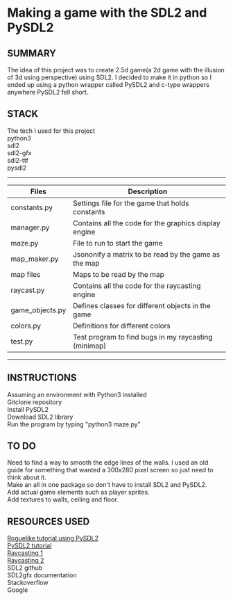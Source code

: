 # Making a game with the SDL2 and PySDL2

## SUMMARY
The idea of this project was to create 2.5d game(a 2d game with the illusion of 3d using perspective) using SDL2.  I decided to make it in python so I ended up using a python wrapper called PySDL2 and c-type wrappers anywhere PySDL2 fell short.

## STACK
The tech I used for this project<br/>
python3<br/>
sdl2<br/>
sdl2-gfx<br/>
sdl2-ttf<br/>
pysdl2

---
Files | Description
---|---
constants.py | Settings file for the game that holds constants
manager.py | Contains all the code for the graphics display engine
maze.py | File to run to start the game
map_maker.py | Jsononify a matrix to be read by the game as the map
map files | Maps to be read by the map
raycast.py | Contains all the code for the raycasting engine
game_objects.py | Defines classes for different objects in the game
colors.py | Definitions for different colors
test.py | Test program to find bugs in my raycasting (minimap)
---

## INSTRUCTIONS
Assuming an environment with Python3 installed<br/>
Gitclone repository<br/>
Install PySDL2<br/>
Download SDL2 library<br/>
Run the program by typing "python3 maze.py"

## TO DO
Need to find a way to smooth the edge lines of the walls.  I used an old guide for something that wanted a 300x280 pixel screen so just need to think about it.<br/>
Make an all in one package so don't have to install SDL2 and PySDL2.<br/>
Add actual game elements such as player sprites.<br/>
Add textures to walls, ceiling and floor.

## RESOURCES USED
[Roguelike tutorial using PySDL2](http://www.roguebasin.com/index.php?title=Complete_Roguelike_Tutorial,_using_python3%2Bpysdl2,_part_1)<br/>
[PySDL2 tutorial](http://pysdl2.readthedocs.io/en/latest/tutorial/helloworld.html)<br/>
[Raycasting 1](https://permadi.com/1996/05/ray-casting-tutorial-1/)<br/>
[Raycasting 2](http://lodev.org/cgtutor/raycasting.html)<br/>
SDL2 github<br/>
SDL2gfx documentation<br/>
Stackoverflow<br/>
Google
